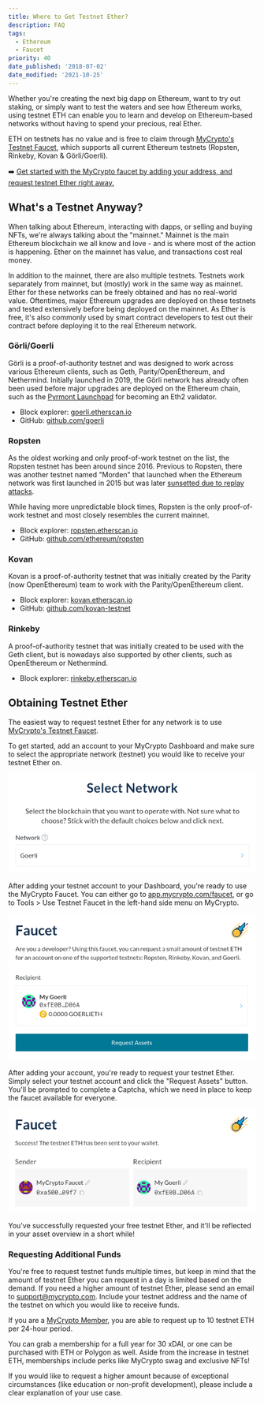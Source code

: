 ```yaml
---
title: Where to Get Testnet Ether?
description: FAQ
tags:
  - Ethereum
  - Faucet
priority: 40
date_published: '2018-07-02'
date_modified: '2021-10-25'
---
```


Whether you're creating the next big dapp on Ethereum, want to try out staking, or simply want to test the waters and see how Ethereum works, using testnet ETH can enable you to learn and develop on Ethereum-based networks without having to spend your precious, real Ether.

ETH on testnets has no value and is free to claim through [MyCrypto's Testnet Faucet](https://app.mycrypto.com/faucet), which supports all current Ethereum testnets (Ropsten, Rinkeby, Kovan & Görli/Goerli).

➡️ [Get started with the MyCrypto faucet by adding your address, and request testnet Ether right away.](https://app.mycrypto.com/faucet)

## What's a Testnet Anyway?

When talking about Ethereum, interacting with dapps, or selling and buying NFTs, we're always talking about the "mainnet." Mainnet is the main Ethereum blockchain we all know and love - and is where most of the action is happening. Ether on the mainnet has value, and transactions cost real money.

In addition to the mainnet, there are also multiple testnets. Testnets work separately from mainnet, but (mostly) work in the same way as mainnet. Ether for these networks can be freely obtained and has no real-world value. Oftentimes, major Ethereum upgrades are deployed on these testnets and tested extensively before being deployed on the mainnet. As Ether is free, it's also commonly used by smart contract developers to test out their contract before deploying it to the real Ethereum network.

### Görli/Goerli

Görli is a proof-of-authority testnet and was designed to work across various Ethereum clients, such as Geth, Parity/OpenEthereum, and Nethermind. Initially launched in 2019, the Görli network has already often been used before major upgrades are deployed on the Ethereum chain, such as the [Pyrmont Launchpad](https://pyrmont.launchpad.ethereum.org/en/) for becoming an Eth2 validator.

- Block explorer: [goerli.etherscan.io](https://goerli.etherscan.io/)
- GitHub: [github.com/goerli](https://github.com/goerli/)

### Ropsten

As the oldest working and only proof-of-work testnet on the list, the Ropsten testnet has been around since 2016. Previous to Ropsten, there was another testnet named "Morden" that launched when the Ethereum network was first launched in 2015 but was later [sunsetted due to replay attacks](https://blog.ethereum.org/2016/11/20/from-morden-to-ropsten/).

While having more unpredictable block times, Ropsten is the only proof-of-work testnet and most closely resembles the current mainnet.

- Block explorer: [ropsten.etherscan.io](https://ropsten.etherscan.io/)
- GitHub: [github.com/ethereum/ropsten](https://github.com/ethereum/ropsten)

### Kovan

Kovan is a proof-of-authority testnet that was initially created by the Parity (now OpenEthereum) team to work with the Parity/OpenEthereum client.

- Block explorer: [kovan.etherscan.io](https://kovan.etherscan.io/)
- GitHub: [github.com/kovan-testnet](https://github.com/kovan-testnet/)

### Rinkeby

A proof-of-authority testnet that was initially created to be used with the Geth client, but is nowadays also supported by other clients, such as OpenEthereum or Nethermind.

- Block explorer: [rinkeby.etherscan.io](https://rinkeby.etherscan.io/)

## Obtaining Testnet Ether

The easiest way to request testnet Ether for any network is to use [MyCrypto's Testnet Faucet](https://app.mycrypto.com/faucet).

To get started, add an account to your MyCrypto Dashboard and make sure to select the appropriate network (testnet) you would like to receive your testnet Ether on.

![Select testnet](../../assets/how-to/getting-started/where-to-get-testnet-ether/select-testnet.png)

After adding your testnet account to your Dashboard, you're ready to use the MyCrypto Faucet. You can either go to [app.mycrypto.com/faucet](https://app.mycrypto.com/faucet), or go to Tools > Use Testnet Faucet in the left-hand side menu on MyCrypto.

![Select recipient](../../assets/how-to/getting-started/where-to-get-testnet-ether/select-recipient.png)

After adding your account, you're ready to request your testnet Ether. Simply select your testnet account and click the "Request Assets" button. You'll be prompted to complete a Captcha, which we need in place to keep the faucet available for everyone.

![Successfully requested testnet ETH](../../assets/how-to/getting-started/where-to-get-testnet-ether/success.png)

You've successfully requested your free testnet Ether, and it'll be reflected in your asset overview in a short while!

### Requesting Additional Funds

You're free to request testnet funds multiple times, but keep in mind that the amount of testnet Ether you can request in a day is limited based on the demand. If you need a higher amount of testnet Ether, please send an email to [support@mycrypto.com](support@mycrypto.com). Include your testnet address and the name of the testnet on which you would like to receive funds.

If you are a [MyCrypto Member](https://app.mycrypto.com/membership?utm_medium=organic&utm_source=support&utm_campaign=faucet), you are able to request up to 10 testnet ETH per 24-hour period.

You can grab a membership for a full year for 30 xDAI, or one can be purchased with ETH or Polygon as well. Aside from the increase in testnet ETH, memberships include perks like MyCrypto swag and exclusive NFTs!

If you would like to request a higher amount because of exceptional circumstances (like education or non-profit development), please include a clear explanation of your use case.
